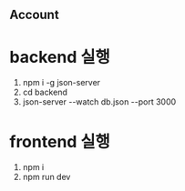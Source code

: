## Account

# backend 실행
1. npm i -g json-server
2. cd backend
3. json-server --watch db.json --port 3000

# frontend 실행
1. npm i
2. npm run dev
